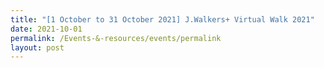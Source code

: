 ```yaml
---
title: "[1 October to 31 October 2021] J.Walkers+ Virtual Walk 2021"
date: 2021-10-01
permalink: /Events-&-resources/events/permalink
layout: post
---
```

